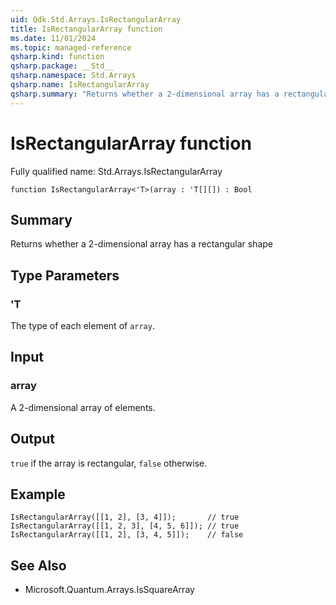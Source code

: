 ```yaml
---
uid: Qdk.Std.Arrays.IsRectangularArray
title: IsRectangularArray function
ms.date: 11/01/2024
ms.topic: managed-reference
qsharp.kind: function
qsharp.package: __Std__
qsharp.namespace: Std.Arrays
qsharp.name: IsRectangularArray
qsharp.summary: "Returns whether a 2-dimensional array has a rectangular shape"
---
```


# IsRectangularArray function

Fully qualified name: Std.Arrays.IsRectangularArray

```qsharp
function IsRectangularArray<'T>(array : 'T[][]) : Bool
```

## Summary
Returns whether a 2-dimensional array has a rectangular shape

## Type Parameters
### 'T
The type of each element of `array`.

## Input
### array
A 2-dimensional array of elements.

## Output
`true` if the array is rectangular, `false` otherwise.

## Example
```qsharp
IsRectangularArray([[1, 2], [3, 4]]);       // true
IsRectangularArray([[1, 2, 3], [4, 5, 6]]); // true
IsRectangularArray([[1, 2], [3, 4, 5]]);    // false
```

## See Also
- Microsoft.Quantum.Arrays.IsSquareArray
